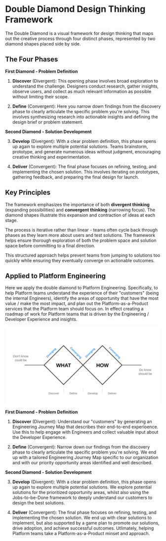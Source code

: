 # Double Diamond Design Thinking Framework

The Double Diamond is a visual framework for design thinking that maps out the creative process through four distinct phases, represented by two diamond shapes placed side by side.

## The Four Phases

**First Diamond - Problem Definition**

1. **Discover** (Divergent): This opening phase involves broad exploration to understand the challenge. Designers conduct research, gather insights, observe users, and collect as much relevant information as possible without limiting their scope.

2. **Define** (Convergent): Here you narrow down findings from the discovery phase to clearly articulate the specific problem you're solving. This involves synthesizing research into actionable insights and defining the design brief or problem statement.

**Second Diamond - Solution Development**

3. **Develop** (Divergent): With a clear problem definition, this phase opens up again to explore multiple potential solutions. Teams brainstorm, prototype, and generate numerous ideas without judgment, encouraging creative thinking and experimentation.

4. **Deliver** (Convergent): The final phase focuses on refining, testing, and implementing the chosen solution. This involves iterating on prototypes, gathering feedback, and preparing the final design for launch.

## Key Principles

The framework emphasizes the importance of both **divergent thinking** (expanding possibilities) and **convergent thinking** (narrowing focus). The diamond shapes illustrate this expansion and contraction of ideas at each stage.

The process is iterative rather than linear - teams often cycle back through phases as they learn more about users and test solutions. The framework helps ensure thorough exploration of both the problem space and solution space before committing to a final direction.

This structured approach helps prevent teams from jumping to solutions too quickly while ensuring they eventually converge on actionable outcomes.

## Applied to Platform Engineering

Here we apply the double diamond to Platform Engineering. Specifically, to help Platform teams understand the experience of their "customers" (being the internal Engineers), identify the areas of opportunity that have the most value / make the most impact, and plan out the Platform-as-a-Product services that the Platform team should focus on. In effect creating a roadmap of work for Platform teams that is driven by the Engineering / Developer Experience and insights. 

![Double diamond for platform engineering](double-diamond.svg)

**First Diamond - Problem Definition**

1. **Discover** (Divergent): Understand our "customers" by generating an Engineering Journey Map that describes their end-to-end experioence. Use this to help engage with Engineers and collect valuable input about the Developer Experience. 

2. **Define** (Convergent): Narrow down our findings from the discovery phase to clearly articulate the specific problem you're solving. We end up with a tailored Engineering Journey Map specific to our organization and with our priority opportunity areas identified and well described. 

**Second Diamond - Solution Development**

3. **Develop** (Divergent): With a clear problem definition, this phase opens up again to explore multiple potential solutions. We explore potential solutions for the prioritized opportunity areas, whilst also using the Jobs-to-be-Done framework to deeply understand our customers to design the best solutions. 

4. **Deliver** (Convergent): The final phase focuses on refining, testing, and implementing the chosen solution. We end up with clear solutions to implement, but also supported by a game plan to promote our solutions, drive adoption, and achieve successful outcomes. Utlimately, helping Platform teams take a Platform-as-a-Product minset and approach.